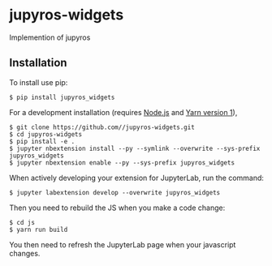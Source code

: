 # jupyros-widgets

Implemention of jupyros

## Installation

To install use pip:

    $ pip install jupyros_widgets

For a development installation (requires [Node.js](https://nodejs.org) and [Yarn version 1](https://classic.yarnpkg.com/)),

    $ git clone https://github.com//jupyros-widgets.git
    $ cd jupyros-widgets
    $ pip install -e .
    $ jupyter nbextension install --py --symlink --overwrite --sys-prefix jupyros_widgets
    $ jupyter nbextension enable --py --sys-prefix jupyros_widgets

When actively developing your extension for JupyterLab, run the command:

    $ jupyter labextension develop --overwrite jupyros_widgets

Then you need to rebuild the JS when you make a code change:

    $ cd js
    $ yarn run build

You then need to refresh the JupyterLab page when your javascript changes.
